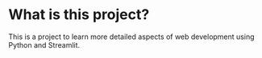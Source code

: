# What is this project?
This is a project to learn more detailed aspects of web development using Python and Streamlit.

